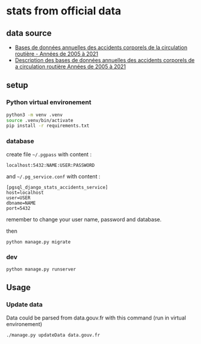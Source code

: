 # stats from official data

## data source
 - [Bases de données annuelles des accidents corporels de la circulation routière - Années de 2005 à 2021](https://www.data.gouv.fr/fr/datasets/bases-de-donnees-annuelles-des-accidents-corporels-de-la-circulation-routiere-annees-de-2005-a-2021/)
 - [Description des bases de données annuelles des accidents corporels de a circulation routière Années de 2005 à 2021](file:///home/didier/T%C3%A9l%C3%A9chargements/description-des-bases-de-donnees-annuelles-2021.pdf)

## setup
### Python virtual environement
```bash
python3 -m venv .venv
source .venv/bin/activate
pip install -r requirements.txt
```

### database
create file ```~/.pgpass``` with content :
```
localhost:5432:NAME:USER:PASSWORD
```
and ```~/.pg_service.conf```  with content :
```
[pgsql_django_stats_accidents_service]
host=localhost
user=USER
dbname=NAME
port=5432
```
remember to change your user name, password and database.

then
```
python manage.py migrate
```

### dev
```
python manage.py runserver
```

## Usage
### Update data
Data could be parsed from data.gouv.fr with this command (run in virtual environement)
```
./manage.py updateData data.gouv.fr
```
